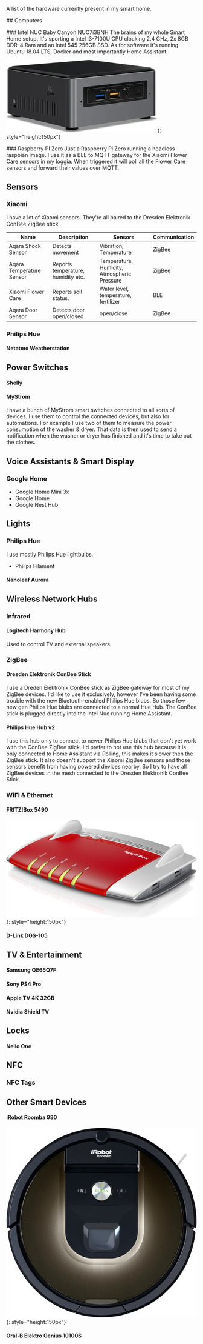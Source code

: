 
A list of the hardware currently present in my smart home.

## Computers

### Intel NUC Baby Canyon NUC7i3BNH
The brains of my whole Smart Home setup. It's sporting a Intel i3-7100U CPU clocking 2.4 GHz, 2x 8GB DDR-4 Ram and an Intel 545 256GB SSD.
As for software it's running Ubuntu 18.04 LTS, Docker and most importantly Home Assistant.

![Intel NUC](intel-nuc.webp){: style="height:150px"}

### Raspberry PI Zero
Just a Raspberry Pi Zero running a headless raspbian image. I use it as a BLE to MQTT gateway for the Xiaomi Flower Care sensors in my loggia. When triggered it will poll all the Flower Care sensors and forward their values over MQTT.

## Sensors

### Xiaomi
I have a lot of Xiaomi sensors. They're all paired to the Dresden Elektronik ConBee ZigBee stick

| Name                     | Description                        | Sensors                                      | Communication |
|--------------------------|------------------------------------|----------------------------------------------|---------------|
| Aqara Shock Sensor       | Detects movement                   | Vibration, Temperature                       | ZigBee        |
| Aqara Temperature Sensor | Reports temperature, humidity etc. | Temperature, Humidity, Atmospheric Pressure  | ZigBee        |
| Xiaomi Flower Care       | Reports soil status.               | Water level, temperature, fertilizer         | BLE           |
| Aqara Door Sensor        | Detects door open/closed           | open/close                                   | ZigBee        |

### Philips Hue

#### Netatmo Weatherstation

## Power Switches

#### Shelly

#### MyStrom
I have a bunch of MyStrom smart switches connected to all sorts of devices. I use them to control the connected devices, but also for automations. For example I use two of them to measure the power consumption of the washer & dryer. That data is then used to send a notification when the washer or dryer has finished and it's time to take out the clothes.

## Voice Assistants & Smart Display

### Google Home

- Google Home Mini 3x
- Google Home
- Google Nest Hub

## Lights

### Philips Hue
I use mostly Philips Hue lightbulbs.

- Philips Filament

#### Nanoleaf Aurora

## Wireless Network Hubs

### Infrared

#### Logitech Harmony Hub
Used to control TV and external speakers.

### ZigBee

#### Dresden Elektronik ConBee Stick
I use a Dreden Elektronik ConBee stick as ZigBee gateway for most of my ZigBee devices. I'd like to use it exclusively, however I've been having some trouble with the new Bluetooth-enabled Philips Hue blubs. So those few new gen Philips Hue blubs are connected to a normal Hue Hub. The ConBee stick is plugged directly into the Intel Nuc running Home Assistant.

#### Philips Hue Hub v2
I use this hub only to connect to newer Philips Hue blubs that don't yet work with the ConBee ZigBee stick. I'd prefer to not use this hub because it is only connected to Home Assistant via Polling, this makes it slower then the ZigBee stick. It also doesn't support the Xiaomi ZigBee sensors and those sensors benefit from having powered devices nearby. So I try to have all ZigBee devices in the mesh connected to the Dresden Elektronik ConBee Stick.

### WiFi & Ethernet

#### FRITZ!Box 5490
![FRITZ!Box 5490](fritzbox5490.jpg){: style="height:150px"}

#### D-Link DGS-105

## TV & Entertainment

#### Samsung QE65Q7F

#### Sony PS4 Pro

#### Apple TV 4K 32GB

#### Nvidia Shield TV

## Locks

#### Nello One

## NFC

### NFC Tags

## Other Smart Devices

#### iRobot Roomba 980
![iRobot Roomba 980 Topdown](roomba_980.webp){: style="height:150px"}

#### Oral-B Elektro Genius 10100S